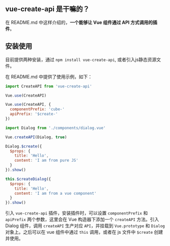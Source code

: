 ## vue-create-api 是干嘛的？

在 README.md 中这样介绍的，**一个能够让 Vue 组件通过 API 方式调用的插件**。


## 安装使用

目前提供两种安装，通过 `npm install vue-create-api`, 或者引入js静态资源文件。

在 README.md 中提供了使用示例，如下：

```js
import CreateAPI from 'vue-create-api'

Vue.use(CreateAPI)

Vue.use(CreateAPI, {
  componentPrefix: 'cube-'
  apiPrefix: '$create-'
})

import Dialog from './components/dialog.vue'

Vue.createAPI(Dialog, true)

Dialog.$create({
  $props: {
    title: 'Hello',
    content: 'I am from pure JS'
  }
}).show()

this.$createDialog({
  $props: {
    title: 'Hello',
    content: 'I am from a vue component'
  }
}).show()
```

引入 `vue-create-api` 插件，安装插件时，可以设置 `componentPrefix` 和 `apiPrefix` 两个参数，这里会在 Vue 构造器下添加一个 `createAPI` 方法。引入 Dialog 组件，调用 `createAPI` 生产对应 `API`，并挂载到 `Vue.prototype` 和 `Dialog` 对象上。之后可以在 vue 组件中通过 `this` 调用，或者在 js 文件中 `$create` 创建并使用。